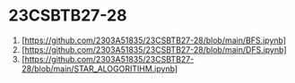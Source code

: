 # 23CSBTB27-28
1. [https://github.com/2303A51835/23CSBTB27-28/blob/main/BFS.ipynb]
2. [https://github.com/2303A51835/23CSBTB27-28/blob/main/DFS.ipynb]
3. [https://github.com/2303A51835/23CSBTB27-28/blob/main/STAR_ALOGORITIHM.ipynb]
